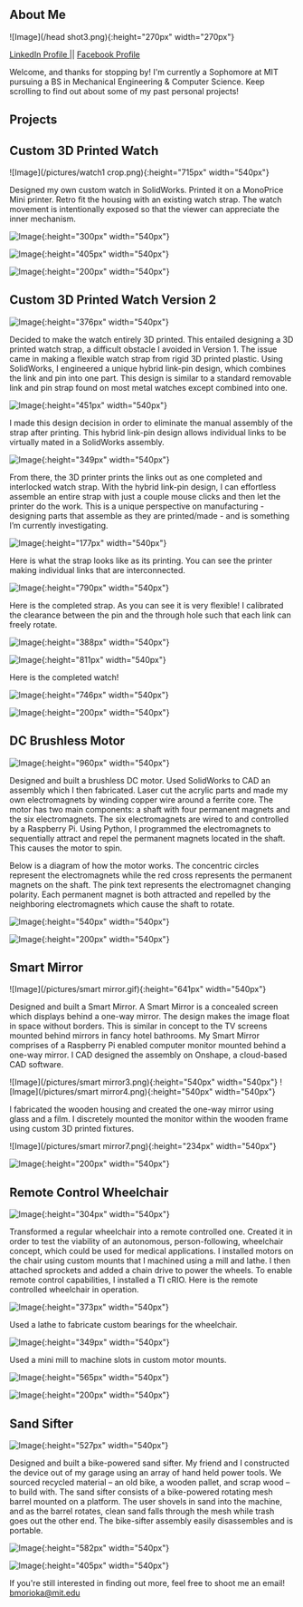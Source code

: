 ## About Me

![Image](/head shot3.png){:height="270px" width="270px"}

[LinkedIn Profile     ](https://www.linkedin.com/in/branden-morioka/) ||
[     Facebook Profile](https://www.facebook.com/branden.morioka)

Welcome, and thanks for stopping by! I'm currently a Sophomore at MIT pursuing a BS in Mechanical Engineering & Computer Science. Keep scrolling to find out about some of my past personal projects! 

## Projects

## Custom 3D Printed Watch

![Image](/pictures/watch1 crop.png){:height="715px" width="540px"}

Designed my own custom watch in SolidWorks. Printed it on a MonoPrice Mini printer. Retro fit the housing with an existing watch strap. The watch movement is intentionally exposed so that the viewer can appreciate the inner mechanism.  

![Image](/pictures/watch7.png){:height="300px" width="540px"}

![Image](/pictures/watch6.jpg){:height="405px" width="540px"}

![Image](/pictures/white.png){:height="200px" width="540px"}

## Custom 3D Printed Watch Version 2

![Image](/pictures/watch17.gif){:height="376px" width="540px"}

Decided to make the watch entirely 3D printed. This entailed designing a 3D printed watch strap, a difficult obstacle I avoided in Version 1. The issue came in making a flexible watch strap from rigid 3D printed plastic. Using SolidWorks, I engineered a unique hybrid link-pin design, which combines the link and pin into one part. This design is similar to a standard removable link and pin strap found on most metal watches except combined into one. 

![Image](/pictures/watch14.png){:height="451px" width="540px"}

I made this design decision in order to eliminate the manual assembly of the strap after printing. This hybrid link-pin design allows individual links to be virtually mated in a SolidWorks assembly. 

![Image](/pictures/watch13.png){:height="349px" width="540px"}

From there, the 3D printer prints the links out as one completed and interlocked watch strap. With the hybrid link-pin design, I can effortless assemble an entire strap with just a couple mouse clicks and then let the printer do the work. This is a unique perspective on manufacturing - designing parts that assemble as they are printed/made - and is something I’m currently investigating.  

![Image](/pictures/watch18.gif){:height="177px" width="540px"}

Here is what the strap looks like as its printing. You can see the printer making individual links that are interconnected.

![Image](/pictures/watch10.gif){:height="790px" width="540px"}

Here is the completed strap. As you can see it is very flexible! I calibrated the clearance between the pin and the through hole such that each link can freely rotate. 

![Image](/pictures/watch12.gif){:height="388px" width="540px"}

![Image](/pictures/watch11.gif){:height="811px" width="540px"}

Here is the completed watch!

![Image](/pictures/watch19.gif){:height="746px" width="540px"}

![Image](/pictures/white.png){:height="200px" width="540px"}

## DC Brushless Motor

![Image](/pictures/motor3.gif){:height="960px" width="540px"}

Designed and built a brushless DC motor. Used SolidWorks to CAD an assembly which I then fabricated. Laser cut the acrylic parts and made my own electromagnets by winding copper wire around a ferrite core. The motor has two main components: a shaft with four permanent magnets and the six electromagnets. The six electromagnets are wired to and controlled by a Raspberry Pi. Using Python, I programmed the electromagnets to sequentially attract and repel the permanent magnets located in the shaft. This causes the motor to spin. 

Below is a diagram of how the motor works. The concentric circles represent the electromagnets while the red cross represents the permanent magnets on the shaft. The pink text represents the electromagnet changing polarity. Each permanent magnet is both attracted and repelled by the neighboring electromagnets which cause the shaft to rotate.  

![Image](/pictures/motor.gif){:height="540px" width="540px"}

![Image](/pictures/white.png){:height="200px" width="540px"}

## Smart Mirror

![Image](/pictures/smart mirror.gif){:height="641px" width="540px"}

Designed and built a Smart Mirror. A Smart Mirror is a concealed screen which displays behind a one-way mirror. The design makes the image float in space without borders. This is similar in concept to the TV screens mounted behind mirrors in fancy hotel bathrooms. My Smart Mirror comprises of a Raspberry Pi enabled computer monitor mounted behind a one-way mirror. I CAD designed the assembly on Onshape, a cloud-based CAD software. 

![Image](/pictures/smart mirror3.png){:height="540px" width="540px"}
![Image](/pictures/smart mirror4.png){:height="540px" width="540px"}

I fabricated the wooden housing and created the one-way mirror using glass and a film. I discretely mounted the monitor within the wooden frame using custom 3D printed fixtures.

![Image](/pictures/smart mirror7.png){:height="234px" width="540px"}

![Image](/pictures/white.png){:height="200px" width="540px"}

## Remote Control Wheelchair

![Image](/pictures/wheelchair1.gif){:height="304px" width="540px"}

Transformed a regular wheelchair into a remote controlled one. Created it in order to test the viability of an autonomous, person-following, wheelchair concept, which could be used for medical applications. I installed motors on the chair using custom mounts that I machined using a mill and lathe. I then attached sprockets and added a chain drive to power the wheels. To enable remote control capabilities, I installed a TI cRIO. Here is the remote controlled wheelchair in operation. 

![Image](/pictures/wheelchair2.gif){:height="373px" width="540px"}

Used a lathe to fabricate custom bearings for the wheelchair.

![Image](/pictures/wheelchair3.png){:height="349px" width="540px"}

Used a mini mill to machine slots in custom motor mounts.

![Image](/pictures/wheelchair4.png){:height="565px" width="540px"}

![Image](/pictures/white.png){:height="200px" width="540px"}

## Sand Sifter

![Image](/pictures/Sandsifter.gif){:height="527px" width="540px"}

Designed and built a bike-powered sand sifter. My friend and I constructed the device out of my garage using an array of hand held power tools. We sourced recycled material – an old bike, a wooden pallet, and scrap wood – to build with. The sand sifter consists of a bike-powered rotating mesh barrel mounted on a platform. The user shovels in sand into the machine, and as the barrel rotates, clean sand falls through the mesh while trash goes out the other end. The bike-sifter assembly easily disassembles and is portable.  

![Image](/pictures/sandsifter2.JPG){:height="582px" width="540px"}

![Image](/pictures/sandsifter4.JPG){:height="405px" width="540px"}

If you're still interested in finding out more, feel free to shoot me an email! bmorioka@mit.edu
